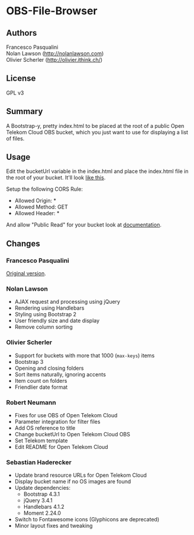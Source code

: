 OBS-File-Browser
====================

Authors
-------
Francesco Pasqualini  
Nolan Lawson (http://nolanlawson.com)  
Olivier Scherler (http://olivier.ithink.ch/)  

License
-------
GPL v3

Summary
-------

A Bootstrap-y, pretty index.html to be placed at the root of a public Open Telekom Cloud OBS bucket, which
you just want to use for displaying a list of files.

Usage
-----
Edit the bucketUrl variable in the index.html and place the index.html file in the root of your bucket.  It'll look [like this][1].

Setup the following CORS Rule:
 - Allowed Origin: *
 - Allowed Method: GET
 - Allowed Header: *

And allow "Public Read" for your bucket look at [documentation][4].

Changes
-------

### Francesco Pasqualini

[Original version][2].

### Nolan Lawson

- AJAX request and processing using jQuery
- Rendering using Handlebars
- Styling using Bootstrap 2
- User friendly size and date display
- Remove column sorting

### Olivier Scherler

- Support for buckets with more that 1000 (`max-keys`) items
- Bootstrap 3
- Opening and closing folders
- Sort items naturally, ignoring accents
- Item count on folders
- Friendlier date format

### Robert Neumann
- Fixes for use OBS of Open Telekom Cloud
- Parameter integration for filter files
- Add OS reference to title
- Change bucketUrl to Open Telekom Cloud OBS
- Set Telekom template
- Edit README for Open Telekom Cloud

### Sebastian Haderecker
- Update brand resource URLs for Open Telekom Cloud
- Display bucket name if no OS images are found
- Update dependencies:
  - Bootstrap 4.3.1
  - jQuery 3.4.1
  - Handlebars 4.1.2
  - Moment 2.24.0
- Switch to Fontawesome icons (Glyphicons are deprecated)
- Minor layout fixes and tweaking


[1]: https://nolanlawson.s3.amazonaws.com/index.html
[2]: https://aws.amazon.com/code/1713
[3]: http://regexp.s3.amazonaws.com/list.html
[4]: https://docs.otc.t-systems.com/en-us/usermanual/obs/en-us_topic_0045853584.html?tag=null
